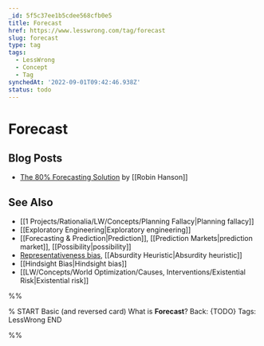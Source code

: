 ```yaml
---
_id: 5f5c37ee1b5cdee568cfb0e5
title: Forecast
href: https://www.lesswrong.com/tag/forecast
slug: forecast
type: tag
tags:
  - LessWrong
  - Concept
  - Tag
synchedAt: '2022-09-01T09:42:46.938Z'
status: todo
---
```


# Forecast

## Blog Posts

- [The 80% Forecasting Solution](http://www.overcomingbias.com/2006/12/the_80_forecast.html) by [[Robin Hanson]]

## See Also

- [[1 Projects/Rationalia/LW/Concepts/Planning Fallacy|Planning fallacy]]
- [[Exploratory Engineering|Exploratory engineering]]
- [[Forecasting & Prediction|Prediction]], [[Prediction Markets|prediction market]], [[Possibility|possibility]]
- [Representativeness bias](https://wiki.lesswrong.com/wiki/Representativeness_bias), [[Absurdity Heuristic|Absurdity heuristic]]
- [[Hindsight Bias|Hindsight bias]]
- [[LW/Concepts/World Optimization/Causes, Interventions/Existential Risk|Existential risk]]


%%

% START
Basic (and reversed card)
What is **Forecast**?
Back: {TODO}
Tags: LessWrong
END
<!--ID: 1663157003208-->


%%
	

